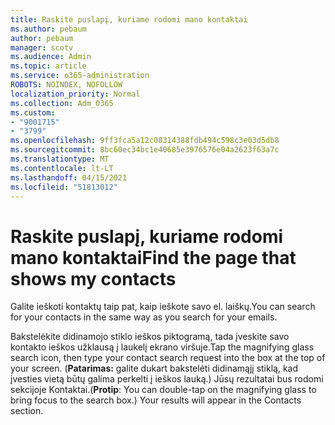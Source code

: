 ```yaml
---
title: Raskite puslapį, kuriame rodomi mano kontaktai
ms.author: pebaum
author: pebaum
manager: scotv
ms.audience: Admin
ms.topic: article
ms.service: o365-administration
ROBOTS: NOINDEX, NOFOLLOW
localization_priority: Normal
ms.collection: Adm_O365
ms.custom:
- "9001715"
- "3799"
ms.openlocfilehash: 9ff3fca5a12c08314388fdb494c598c3e03d5db8
ms.sourcegitcommit: 8bc60ec34bc1e40685e3976576e04a2623f63a7c
ms.translationtype: MT
ms.contentlocale: lt-LT
ms.lasthandoff: 04/15/2021
ms.locfileid: "51813012"
---
```

# <a name="find-the-page-that-shows-my-contacts"></a><span data-ttu-id="4a9ba-102">Raskite puslapį, kuriame rodomi mano kontaktai</span><span class="sxs-lookup"><span data-stu-id="4a9ba-102">Find the page that shows my contacts</span></span>

<span data-ttu-id="4a9ba-103">Galite ieškoti kontaktų taip pat, kaip ieškote savo el. laiškų.</span><span class="sxs-lookup"><span data-stu-id="4a9ba-103">You can search for your contacts in the same way as you search for your emails.</span></span>
 
<span data-ttu-id="4a9ba-104">Bakstelėkite didinamojo stiklo ieškos piktogramą, tada įveskite savo kontakto ieškos užklausą į laukelį ekrano viršuje.</span><span class="sxs-lookup"><span data-stu-id="4a9ba-104">Tap the magnifying glass search icon, then type your contact search request into the box at the top of your screen.</span></span> <span data-ttu-id="4a9ba-105">(**Patarimas:** galite dukart bakstelėti didinamąjį stiklą, kad įvesties vietą būtų galima perkelti į ieškos lauką.) Jūsų rezultatai bus rodomi sekcijoje Kontaktai.</span><span class="sxs-lookup"><span data-stu-id="4a9ba-105">(**Protip**: You can double-tap on the magnifying glass to bring focus to the search box.) Your results will appear in the Contacts section.</span></span>
